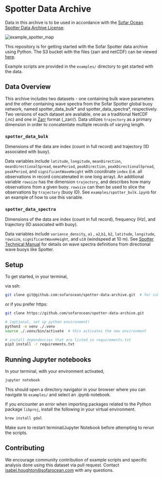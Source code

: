 # Spotter Data Archive

Data in this archive is to be used in accordance with the [Sofar Ocean Spotter Data Archive License](https://sofarocean.notion.site/Sofar-Data-Access-Agreement-fe4e091fa0b5453d9a8bd97c4b6940d5).

![example_spotter_map](https://github.com/sofarocean/spotter-data-archive/assets/54418491/2c0949f6-6f67-4497-b3dc-8062fba01ef7)

This repository is for getting started with the Sofar Spotter data archive using Python. 
The S3 bucket with the files (zarr and netCDF) can be viewed [here](https://sofar-spotter-archive.s3.amazonaws.com/index.html).

Example scripts are provided in the `examples/` directory to get started with the data.

## Data Overview
This archive includes two datasets - one containing bulk wave parameters and the other containing wave spectra
from the Sofar Spotter global buoy network, named spotter_data_bulk* and spotter_data_spectra*, respectively.
Two versions of each dataset are available, one as a traditional NetCDF (.nc) and one in
[Zarr](https://wiki.earthdata.nasa.gov/display/ESO/Zarr+Format#:~:text=Zarr%20is%20a%20relatively%20new,the%20data%20in%20predefined%20chunks.) format (_zarr/). 
Data utilizes `trajectory` as a primary dimension in order to concatentate multiple records of varying length.
### `spotter_data_bulk`
Dimensions of the data are index (count in full record) and trajectory (ID associated with buoy).

Data variables include `latitude`, `longitude`, `meanDirection`, `meanDirectionalSpread`, `meanPeriod`, `peakDirection`,
`peakDirectionalSpread`, `peakPeriod`, and `significantWaveHeight` with coordinate `index` (i.e. all observations in 
record concatenated in one long array). An additional variable `rowsize` has the dimension `trajectory`, and describes
how many observations from a given buoy. `rowsize` can then be used to slice the observations by `trajectory` (buoy ID). See
`examples/spotter_bulk.ipynb` for an example of how to use this variable.

### `spotter_data_spectra`
Dimensions of the data are index (count in full record), frequency (Hz), and trajectory (ID associated with buoy).

Data variables include `variance_density`, `a1` , `a2`,`b1`, `b2`, `latitude`, `longitude`, `rowsize`, `significantWaveHeight`, and
`u10` (windspeed at 10 m). See [Spotter Technical Manual](https://content.sofarocean.com/hubfs/Spotter%20product%20documentation%20page/Sofar%20-%20Technical_Reference_Manual.pdf) 
for details on wave spectra definitions from directional wave buoys like Spotter.




## Setup
To get started, in your terminal,

via ssh:
```bash
git clone git@github.com:sofarocean/spotter-data-archive.git  # for ssh clone
````
or if you prefer https: 
```bash
git clone https://github.com/sofarocean/spotter-data-archive.git
```


```bash
# (optional, set up python environment)
python3 -m venv ./.venv
source ./.venv/bin/activate  # this activates the new environment

# install dependencies that are listed in requirements.txt
pip3 install -r requirements.txt

```

## Running Jupyter notebooks
In your terminal, with your environment activated,
```bash
jupyter notebook
```
This should open a directory navigator in your browser where you can navigate to `examples/` and select an .ipynb notebook.

If you encounter an error when importing packages related to the Python package `libproj`, install the following in your virtual environment. 

```bash
brew install gdal
```

Make sure to restart terminal/Jupyter Notebook before attempting to rerun the scripts. 

## Contributing
We encourage community contribution of example scripts and specific analysis done using this dataset via pull request. Contact isabel.houghton@sofarocean.com with any questions.
